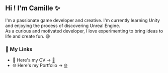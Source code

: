 ## Hi ! I'm Camille ✨

I'm a passionate game developer and creative.
I'm currently learning Unity and enjoying the process of discovering Unreal Engine.  
As a curious and motivated developer, I love experimenting to bring ideas to life and create fun. 😄 


### 🚀 My Links
- 📄 Here's my CV -> [📄](./CV_CamillePurificato.pdf)
- 🌐 Here's my Portfolio -> [🌐](https://cammypurificato.itch.io/)

<!--
**Purificato/Purificato** is a ✨ _special_ ✨ repository because its `README.md` (this file) appears on your GitHub profile.

Here are some ideas to get you started:

- 🔭 I’m currently working on ...
- 🌱 I’m currently learning ...
- 👯 I’m looking to collaborate on ...
- 🤔 I’m looking for help with ...
- 💬 Ask me about ...
- 📫 How to reach me: ...
- 😄 Pronouns: ...
- ⚡ Fun fact: ...
-->
